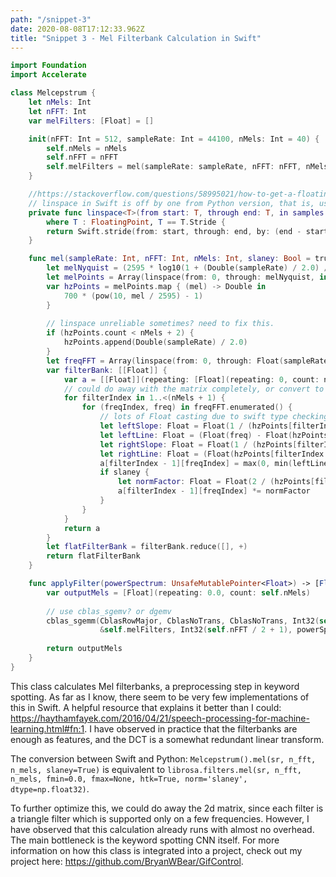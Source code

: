 ```yaml
---
path: "/snippet-3"
date: 2020-08-08T17:12:33.962Z
title: "Snippet 3 - Mel Filterbank Calculation in Swift"
---
```


```Swift
import Foundation
import Accelerate

class Melcepstrum {
    let nMels: Int
    let nFFT: Int
    var melFilters: [Float] = []

    init(nFFT: Int = 512, sampleRate: Int = 44100, nMels: Int = 40) {
        self.nMels = nMels
        self.nFFT = nFFT
        self.melFilters = mel(sampleRate: sampleRate, nFFT: nFFT, nMels: nMels)
    }

    //https://stackoverflow.com/questions/58995021/how-to-get-a-floating-point-number-interval-of-fixed-length-and-bounds-in-swift
    // linspace in Swift is off by one from Python version, that is, use python_in - 1 for 3rd parameter.
    private func linspace<T>(from start: T, through end: T, in samples: Int) -> StrideThrough<T>
        where T : FloatingPoint, T == T.Stride {
        return Swift.stride(from: start, through: end, by: (end - start) / T(samples))
    }

    func mel(sampleRate: Int, nFFT: Int, nMels: Int, slaney: Bool = true) -> [Float] {
        let melNyquist = (2595 * log10(1 + (Double(sampleRate) / 2.0) / 700))
        let melPoints = Array(linspace(from: 0, through: melNyquist, in: nMels + 1))
        var hzPoints = melPoints.map { (mel) -> Double in
            700 * (pow(10, mel / 2595) - 1)
        }
        
        // linspace unreliable sometimes? need to fix this.
        if (hzPoints.count < nMels + 2) {
            hzPoints.append(Double(sampleRate) / 2.0)
        }
        let freqFFT = Array(linspace(from: 0, through: Float(sampleRate / 2), in: nFFT / 2))
        var filterBank: [[Float]] {
            var a = [[Float]](repeating: [Float](repeating: 0, count: nFFT / 2 + 1), count: nMels)
            // could do away with the matrix completely, or convert to sparse format.
            for filterIndex in 1..<(nMels + 1) {
                for (freqIndex, freq) in freqFFT.enumerated() {
                    // lots of Float casting due to swift type checking.
                    let leftSlope: Float = Float(1 / (hzPoints[filterIndex] - hzPoints[filterIndex - 1]))
                    let leftLine: Float = (Float(freq) - Float(hzPoints[filterIndex - 1])) * leftSlope
                    let rightSlope: Float = Float(1 / (hzPoints[filterIndex + 1] - hzPoints[filterIndex]))
                    let rightLine: Float = (Float(hzPoints[filterIndex + 1]) - Float(freq)) * rightSlope
                    a[filterIndex - 1][freqIndex] = max(0, min(leftLine, rightLine))
                    if slaney {
                        let normFactor: Float = Float(2 / (hzPoints[filterIndex + 1] - hzPoints[filterIndex - 1]))
                        a[filterIndex - 1][freqIndex] *= normFactor
                    }
                }
            }
            return a
        }
        let flatFilterBank = filterBank.reduce([], +)
        return flatFilterBank
    }

    func applyFilter(powerSpectrum: UnsafeMutablePointer<Float>) -> [Float] {
        var outputMels = [Float](repeating: 0.0, count: self.nMels)
        
        // use cblas_sgemv? or dgemv
        cblas_sgemm(CblasRowMajor, CblasNoTrans, CblasNoTrans, Int32(self.nMels), 1, Int32(self.nFFT / 2 + 1), 1.0,
                    &self.melFilters, Int32(self.nFFT / 2 + 1), powerSpectrum, 1, 0.0, &outputMels, 1)
                
        return outputMels
    }
}
```

This class calculates Mel filterbanks, a preprocessing step in keyword spotting. As far as I know, there seem to be very few implementations of this in Swift. A helpful resource that explains it better than I could: https://haythamfayek.com/2016/04/21/speech-processing-for-machine-learning.html#fn:1. I have observed in practice that the filterbanks are enough as features, and the DCT is a somewhat redundant linear transform.

The conversion between Swift and Python: `Melcepstrum().mel(sr, n_fft, n_mels, slaney=True)` is equivalent to `librosa.filters.mel(sr, n_fft, n_mels, fmin=0.0, fmax=None, htk=True, norm='slaney', dtype=np.float32)`.

To further optimize this, we could do away the 2d matrix, since each filter is a triangle filter which is supported only on a few frequencies. However, I have observed that this calculation already runs with almost no overhead. The main bottleneck is the keyword spotting CNN itself. For more information on how this class is integrated into a project, check out my project here: https://github.com/BryanWBear/GifControl.

